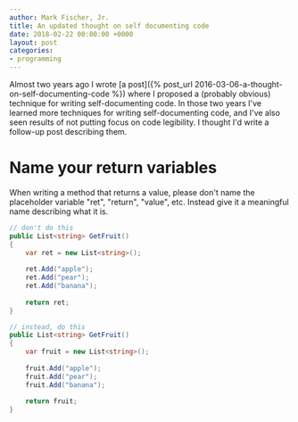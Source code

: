 ```yaml
---
author: Mark Fischer, Jr.
title: An updated thought on self documenting code
date: 2018-02-22 00:00:00 +0000
layout: post
categories:
- programming
---
```

Almost two years ago I wrote [a post]({% post_url 2016-03-06-a-thought-on-self-documenting-code %}) where I proposed a (probably obvious) technique for writing self-documenting code. In those two years I've learned more techniques for writing self-documenting code, and I've also seen results of not putting focus on code legibility. I thought I'd write a follow-up post describing them.


# Name your return variables

When writing a method that returns a value, please don't name the placeholder variable "ret", "return", "value", etc. Instead give it a meaningful name describing what it is.

~~~csharp
// don't do this
public List<string> GetFruit()
{
	var ret = new List<string>();
    
    ret.Add("apple");
    ret.Add("pear");
    ret.Add("banana");
    
    return ret;
}

// instead, do this
public List<string> GetFruit()
{
	var fruit = new List<string>();
    
    fruit.Add("apple");
    fruit.Add("pear");
    fruit.Add("banana");
    
    return fruit;
}
~~~
